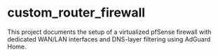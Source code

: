 # custom_router_firewall
This project documents the setup of a virtualized pfSense firewall with dedicated WAN/LAN interfaces and DNS-layer filtering using AdGuard Home.

